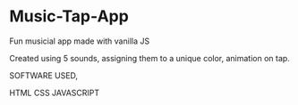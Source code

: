 # Music-Tap-App

Fun musicial app made with vanilla JS 

Created using 5 sounds, assigning them to a unique color, animation on tap. 


SOFTWARE USED,

HTML CSS JAVASCRIPT 
